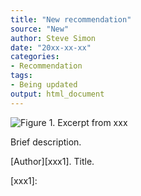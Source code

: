 ```yaml
---
title: "New recommendation"
source: "New"
author: Steve Simon
date: "20xx-xx-xx"
categories:
- Recommendation
tags:
- Being updated
output: html_document
---
```


![Figure 1. Excerpt from xxx](http://www.pmean.com/new-images/xx/xx-01.png)

<div class="notes">

Brief description.

[Author][xxx1]. Title.

[xxx1]: 

</div>
